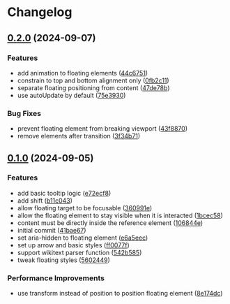 # Changelog

## [0.2.0](https://github.com/StarCitizenTools/mediawiki-extensions-FloatingUI/compare/v0.1.0...v0.2.0) (2024-09-07)


### Features

* add animation to floating elements ([44c6751](https://github.com/StarCitizenTools/mediawiki-extensions-FloatingUI/commit/44c67512c3c5de70cac622684d661faf15924761))
* constrain to top and bottom alignment only ([0fb2c11](https://github.com/StarCitizenTools/mediawiki-extensions-FloatingUI/commit/0fb2c11884fe736cb7f0f5fc1419c0fb0a87e43f))
* separate floating positioning from content ([47de78b](https://github.com/StarCitizenTools/mediawiki-extensions-FloatingUI/commit/47de78bdcb3654a78f32ddeb469a4b7f073c4a4a))
* use autoUpdate by default ([75e3930](https://github.com/StarCitizenTools/mediawiki-extensions-FloatingUI/commit/75e39308647e514a96376fe75e6f9121dc252911))


### Bug Fixes

* prevent floating element from breaking viewport ([43f8870](https://github.com/StarCitizenTools/mediawiki-extensions-FloatingUI/commit/43f8870e3c2282b93f80224216d6afb577519f88))
* remove elements after transition ([3f34b71](https://github.com/StarCitizenTools/mediawiki-extensions-FloatingUI/commit/3f34b7190f2ab6bf5429b8b5d1e529cd57d2980f))

## [0.1.0](https://github.com/StarCitizenTools/mediawiki-extensions-FloatingUI/compare/v0.0.1...v0.1.0) (2024-09-05)


### Features

* add basic tooltip logic ([e72ecf8](https://github.com/StarCitizenTools/mediawiki-extensions-FloatingUI/commit/e72ecf82adb16d781ea0ec5b78b6baa8328b3f70))
* add shift ([b11c043](https://github.com/StarCitizenTools/mediawiki-extensions-FloatingUI/commit/b11c0438449cd217e8299f5839d2cc39ca2104b1))
* allow floating target to be focusable ([360991e](https://github.com/StarCitizenTools/mediawiki-extensions-FloatingUI/commit/360991ef620ad5a3529f58b6cbe094e89613812c))
* allow the floating element to stay visible when it is interacted ([1bcec58](https://github.com/StarCitizenTools/mediawiki-extensions-FloatingUI/commit/1bcec5845579775dda9e7de982c9c9935cfa6130))
* content must be directly inside the reference element ([106844e](https://github.com/StarCitizenTools/mediawiki-extensions-FloatingUI/commit/106844e9446d4bdb8f35c08ce8cc6f6ada275ae6))
* initial commit ([41bae67](https://github.com/StarCitizenTools/mediawiki-extensions-FloatingUI/commit/41bae675933cb618b2e5dfa36d5572c544eeed45))
* set aria-hidden to floating element ([e6a5eec](https://github.com/StarCitizenTools/mediawiki-extensions-FloatingUI/commit/e6a5eecd0f5add28f1bcaa594b451ba3ad243924))
* set up arrow and basic styles ([ff0077f](https://github.com/StarCitizenTools/mediawiki-extensions-FloatingUI/commit/ff0077f0f88e368f9eb538f0c80195a1c40a167e))
* support wikitext parser function ([542b585](https://github.com/StarCitizenTools/mediawiki-extensions-FloatingUI/commit/542b585031fb6ad610f3a475fe1b143c63e8f83e))
* tweak floating styles ([5602449](https://github.com/StarCitizenTools/mediawiki-extensions-FloatingUI/commit/560244944eb969c638c3440c50f619bb2b5d4c9f))


### Performance Improvements

* use transform instead of position to position floating element ([8e174dc](https://github.com/StarCitizenTools/mediawiki-extensions-FloatingUI/commit/8e174dc875f97f71703c2fbc14d60dcdc5956c69))
